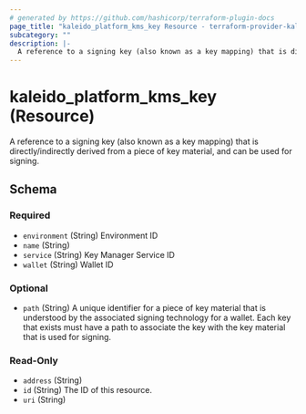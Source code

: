 ```yaml
---
# generated by https://github.com/hashicorp/terraform-plugin-docs
page_title: "kaleido_platform_kms_key Resource - terraform-provider-kaleido"
subcategory: ""
description: |-
  A reference to a signing key (also known as a key mapping) that is directly/indirectly derived from a piece of key material, and can be used for signing.
---
```


# kaleido_platform_kms_key (Resource)

A reference to a signing key (also known as a key mapping) that is directly/indirectly derived from a piece of key material, and can be used for signing.



<!-- schema generated by tfplugindocs -->
## Schema

### Required

- `environment` (String) Environment ID
- `name` (String)
- `service` (String) Key Manager Service ID
- `wallet` (String) Wallet ID

### Optional

- `path` (String) A unique identifier for a piece of key material that is understood by the associated signing technology for a wallet. Each key that exists must have a path to associate the key with the key material that is used for signing.

### Read-Only

- `address` (String)
- `id` (String) The ID of this resource.
- `uri` (String)
